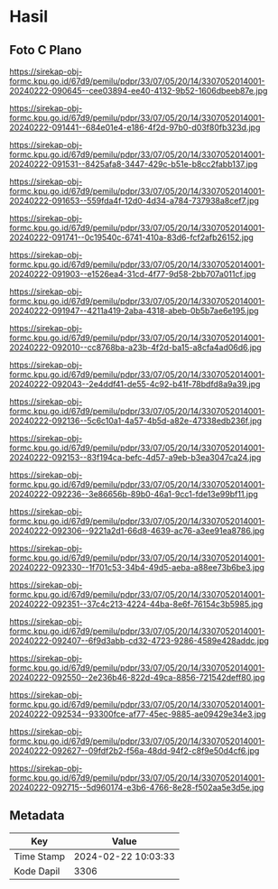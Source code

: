 # Hasil

## Foto C Plano

https://sirekap-obj-formc.kpu.go.id/67d9/pemilu/pdpr/33/07/05/20/14/3307052014001-20240222-090645--cee03894-ee40-4132-9b52-1606dbeeb87e.jpg

https://sirekap-obj-formc.kpu.go.id/67d9/pemilu/pdpr/33/07/05/20/14/3307052014001-20240222-091441--684e01e4-e186-4f2d-97b0-d03f80fb323d.jpg

https://sirekap-obj-formc.kpu.go.id/67d9/pemilu/pdpr/33/07/05/20/14/3307052014001-20240222-091531--8425afa8-3447-429c-b51e-b8cc2fabb137.jpg

https://sirekap-obj-formc.kpu.go.id/67d9/pemilu/pdpr/33/07/05/20/14/3307052014001-20240222-091653--559fda4f-12d0-4d34-a784-737938a8cef7.jpg

https://sirekap-obj-formc.kpu.go.id/67d9/pemilu/pdpr/33/07/05/20/14/3307052014001-20240222-091741--0c19540c-6741-410a-83d6-fcf2afb26152.jpg

https://sirekap-obj-formc.kpu.go.id/67d9/pemilu/pdpr/33/07/05/20/14/3307052014001-20240222-091903--e1526ea4-31cd-4f77-9d58-2bb707a011cf.jpg

https://sirekap-obj-formc.kpu.go.id/67d9/pemilu/pdpr/33/07/05/20/14/3307052014001-20240222-091947--4211a419-2aba-4318-abeb-0b5b7ae6e195.jpg

https://sirekap-obj-formc.kpu.go.id/67d9/pemilu/pdpr/33/07/05/20/14/3307052014001-20240222-092010--cc8768ba-a23b-4f2d-ba15-a8cfa4ad06d6.jpg

https://sirekap-obj-formc.kpu.go.id/67d9/pemilu/pdpr/33/07/05/20/14/3307052014001-20240222-092043--2e4ddf41-de55-4c92-b41f-78bdfd8a9a39.jpg

https://sirekap-obj-formc.kpu.go.id/67d9/pemilu/pdpr/33/07/05/20/14/3307052014001-20240222-092136--5c6c10a1-4a57-4b5d-a82e-47338edb236f.jpg

https://sirekap-obj-formc.kpu.go.id/67d9/pemilu/pdpr/33/07/05/20/14/3307052014001-20240222-092153--83f194ca-befc-4d57-a9eb-b3ea3047ca24.jpg

https://sirekap-obj-formc.kpu.go.id/67d9/pemilu/pdpr/33/07/05/20/14/3307052014001-20240222-092236--3e86656b-89b0-46a1-9cc1-fde13e99bf11.jpg

https://sirekap-obj-formc.kpu.go.id/67d9/pemilu/pdpr/33/07/05/20/14/3307052014001-20240222-092306--9221a2d1-66d8-4639-ac76-a3ee91ea8786.jpg

https://sirekap-obj-formc.kpu.go.id/67d9/pemilu/pdpr/33/07/05/20/14/3307052014001-20240222-092330--1f701c53-34b4-49d5-aeba-a88ee73b6be3.jpg

https://sirekap-obj-formc.kpu.go.id/67d9/pemilu/pdpr/33/07/05/20/14/3307052014001-20240222-092351--37c4c213-4224-44ba-8e6f-76154c3b5985.jpg

https://sirekap-obj-formc.kpu.go.id/67d9/pemilu/pdpr/33/07/05/20/14/3307052014001-20240222-092407--6f9d3abb-cd32-4723-9286-4589e428addc.jpg

https://sirekap-obj-formc.kpu.go.id/67d9/pemilu/pdpr/33/07/05/20/14/3307052014001-20240222-092550--2e236b46-822d-49ca-8856-721542deff80.jpg

https://sirekap-obj-formc.kpu.go.id/67d9/pemilu/pdpr/33/07/05/20/14/3307052014001-20240222-092534--93300fce-af77-45ec-9885-ae09429e34e3.jpg

https://sirekap-obj-formc.kpu.go.id/67d9/pemilu/pdpr/33/07/05/20/14/3307052014001-20240222-092627--09fdf2b2-f56a-48dd-94f2-c8f9e50d4cf6.jpg

https://sirekap-obj-formc.kpu.go.id/67d9/pemilu/pdpr/33/07/05/20/14/3307052014001-20240222-092715--5d960174-e3b6-4766-8e28-f502aa5e3d5e.jpg


## Metadata

| Key        | Value               |
| ---------- | ------------------- |
| Time Stamp | 2024-02-22 10:03:33 |
| Kode Dapil | 3306                |



